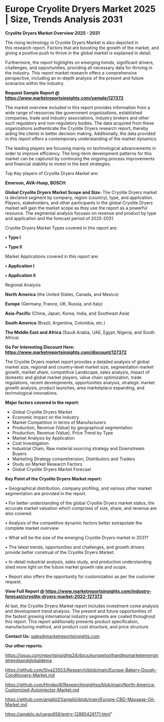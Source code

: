  # Europe Cryolite Dryers Market 2025 | Size, Trends Analysis 2031

<Strong> Cryolite Dryers Market Overview 2025 - 2031</strong>

The rising technology in Cryolite Dryers Market is also depicted in this research report. Factors that are boosting the growth of the market, and giving a positive push to thrive in the global market is explained in detail.

Furthermore, the report highlights on emerging trends, significant drivers, challenges, and opportunities, providing all necessary data for thriving in the industry. This report market research offers a comprehensive perspective, including an in-depth analysis of the present and future scenarios within the industry.

<strong>Request Sample Report @ <a href=https://www.marketreportsinsights.com/sample/127372>https://www.marketreportsinsights.com/sample/127372</a></strong>

The market overview included in this report provides information from a wide range of resources like government organizations, established companies, trade and industry associations, industry brokers and other such regulatory and non-regulatory bodies. The data acquired from these organizations authenticate the Cryolite Dryers research report, thereby aiding the clients in better decision making. Additionally, the data provided in this report offers a contemporary understanding of the market dynamics.

The leading players are focusing mainly on technological advancements in order to improve efficiency. The long-term development patterns for this market can be captured by continuing the ongoing process improvements and financial stability to invest in the best strategies.

Top Key players of Cryolite Dryers Market are:

<strong>Emerson, AVA-Huep, BOSCH</strong>

<strong><b>Global Cryolite Dryers Market Scope and Size:</b></strong>
The Cryolite Dryers market is declared segment by company, region (country), type, and application. Players, stakeholders, and other participants in the global Cryolite Dryers market will gain the market scope as they use the report as a powerful resource. The segmental analysis focuses on revenue and product by type and application and the forecast period of 2025-2031.

Cryolite Dryers Market Types covered in this report are:

<strong>• Type I

• Type II</strong>

Market Applications covered in this report are:

<strong>• Application I

• Application II</strong> 

Regional Analysis

<strong>North America</strong> (the United States, Canada, and Mexico)

<strong>Europe</strong> (Germany, France, UK, Russia, and Italy)

<strong>Asia-Pacific</strong> (China, Japan, Korea, India, and Southeast Asia)

<strong>South America</strong> (Brazil, Argentina, Colombia, etc.)

<strong>The Middle East and Africa</strong> (Saudi Arabia, UAE, Egypt, Nigeria, and South Africa)

<strong>Go For Interesting Discount Here: <a href=https://www.marketreportsinsights.com/discount/127372>https://www.marketreportsinsights.com/discount/127372</a></strong>

The Cryolite Dryers market report provides a detailed analysis of global market size, regional and country-level market size, segmentation market growth, market share, competitive Landscape, sales analysis, impact of domestic and global market players, value chain optimization, trade regulations, recent developments, opportunities analysis, strategic market growth analysis, product launches, area marketplace expanding, and technological innovations.

<strong><b>Major factors covered in the report:</b></strong>
<ul>
  <li>Global Cryolite Dryers Market </li>
  <li>Economic Impact on the Industry</li>
  <li>Market Competition in terms of Manufacturers</li>
  <li>Production, Revenue (Value) by geographical segmentation</li>
  <li>Production, Revenue (Value), Price Trend by Type</li>
  <li>Market Analysis by Application</li>
  <li>Cost Investigation</li>
  <li>Industrial Chain, Raw material sourcing strategy and Downstream Buyers</li>
  <li>Marketing Strategy comprehension, Distributors and Traders</li>
  <li>Study on Market Research Factors</li>
  <li>Global Cryolite Dryers Market Forecast</li>
</ul>

<strong><b>Key Point of the Cryolite Dryers Market report:</b></strong>

• Geographical distribution, company profiling, and various other market segmentation are provided in the report.

• For better understanding of the global Cryolite Dryers market status, the accurate market valuation which comprises of size, share, and revenue are also covered.

• Analysis of the competitive dynamic factors better extrapolate the complete market overview

• What will be the size of the emerging Cryolite Dryers market in 2031?

• The latest trends, opportunities and challenges, and growth drivers provide better construal of the Cryolite Dryers Market.

• In-detail industrial analysis, sales study, and production understanding shed more light on the future market growth rate and scope.

• Report also offers the opportunity for customization as per the customer request.

<strong><b>View Full Report @ <a href=https://www.marketreportsinsights.com/industry-forecast/cryolite-dryers-market-2022-127372>https://www.marketreportsinsights.com/industry-forecast/cryolite-dryers-market-2022-127372</a></b></strong>


At last, the Cryolite Dryers Market report includes investment come analysis and development trend analysis. The present and future opportunities of the fastest growing international industry segments are coated throughout this report. This report additionally presents product specification, manufacturing method, and product cost structure, and price structure.

<strong>Contact Us:</strong>
sales@marketreportsinsights.com

<strong>Our other reports:</strong>

<a href=https://issuu.com/reportsinsights24/docs/europetoolhandlesmarketemergingtrendsandglobaldema>https://issuu.com/reportsinsights24/docs/europetoolhandlesmarketemergingtrendsandglobaldema</a>

<a href=https://github.com/Siya23553/Research/blob/main/Europe-Bakery-Dough-Conditioners-Market.md>https://github.com/Siya23553/Research/blob/main/Europe-Bakery-Dough-Conditioners-Market.md</a>

<a href=https://github.com/Hindavi8/Researchinsightss/blob/main/North-America-Customized-Autoinjector-Market.md>https://github.com/Hindavi8/Researchinsightss/blob/main/North-America-Customized-Autoinjector-Market.md</a>

<a href=https://github.com/anjaliiii21/anjaliiii/blob/main/Europe-CBD-Massage-Oil-Market.md>https://github.com/anjaliiii21/anjaliiii/blob/main/Europe-CBD-Massage-Oil-Market.md</a>

<a href=https://ameblo.jp/cargo656/entry-12885426171.html>https://ameblo.jp/cargo656/entry-12885426171.html</a>"
